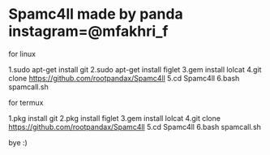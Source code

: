 # Spamc4ll made by panda instagram=@mfakhri_f

for linux

1.sudo apt-get install git
2.sudo apt-get install figlet
3.gem install lolcat
4.git clone https://github.com/rootpandax/Spamc4ll
5.cd Spamc4ll
6.bash spamcall.sh

for termux

1.pkg install git
2.pkg install figlet
3.gem install lolcat
4.git clone https://github.com/rootpandax/Spamc4ll
5.cd Spamc4ll
6.bash spamcall.sh


bye :)
